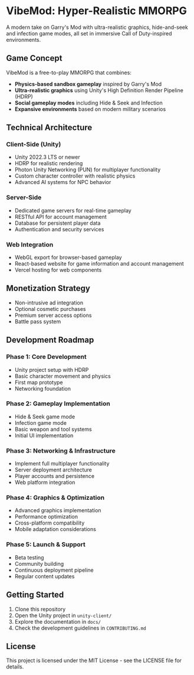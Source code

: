 # VibeMod: Hyper-Realistic MMORPG

A modern take on Garry's Mod with ultra-realistic graphics, hide-and-seek and infection game modes, all set in immersive Call of Duty-inspired environments.

## Game Concept

VibeMod is a free-to-play MMORPG that combines:
- **Physics-based sandbox gameplay** inspired by Garry's Mod
- **Ultra-realistic graphics** using Unity's High Definition Render Pipeline (HDRP)
- **Social gameplay modes** including Hide & Seek and Infection
- **Expansive environments** based on modern military scenarios

## Technical Architecture

### Client-Side (Unity)
- Unity 2022.3 LTS or newer
- HDRP for realistic rendering
- Photon Unity Networking (PUN) for multiplayer functionality
- Custom character controller with realistic physics
- Advanced AI systems for NPC behavior

### Server-Side
- Dedicated game servers for real-time gameplay
- RESTful API for account management
- Database for persistent player data
- Authentication and security services

### Web Integration
- WebGL export for browser-based gameplay
- React-based website for game information and account management
- Vercel hosting for web components

## Monetization Strategy
- Non-intrusive ad integration
- Optional cosmetic purchases
- Premium server access options
- Battle pass system

## Development Roadmap

### Phase 1: Core Development
- Unity project setup with HDRP
- Basic character movement and physics
- First map prototype
- Networking foundation

### Phase 2: Gameplay Implementation
- Hide & Seek game mode
- Infection game mode
- Basic weapon and tool systems
- Initial UI implementation

### Phase 3: Networking & Infrastructure
- Implement full multiplayer functionality
- Server deployment architecture
- Player accounts and persistence
- Web platform integration

### Phase 4: Graphics & Optimization
- Advanced graphics implementation
- Performance optimization
- Cross-platform compatibility
- Mobile adaptation considerations

### Phase 5: Launch & Support
- Beta testing
- Community building
- Continuous deployment pipeline
- Regular content updates

## Getting Started

1. Clone this repository
2. Open the Unity project in `unity-client/`
3. Explore the documentation in `docs/`
4. Check the development guidelines in `CONTRIBUTING.md`

## License
This project is licensed under the MIT License - see the LICENSE file for details. 